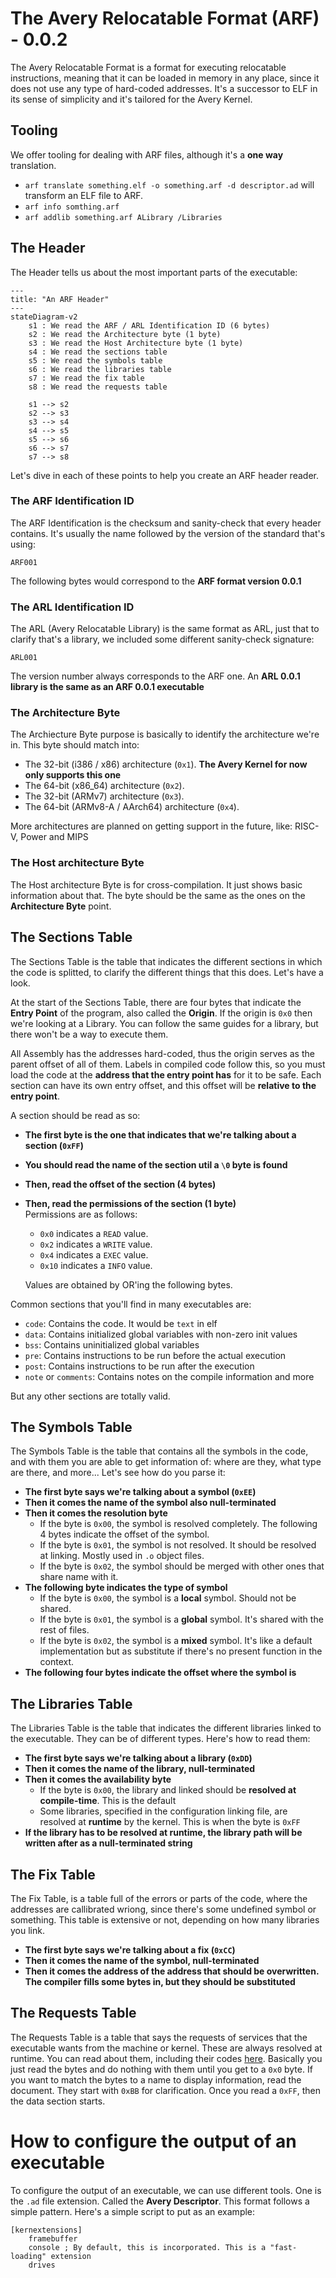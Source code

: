 # The Avery Relocatable Format (ARF) - 0.0.2 
The Avery Relocatable Format is a format for executing relocatable instructions, meaning that it can be loaded in memory in any place, since it does not use any type of hard-coded addresses. It's a successor to ELF in its sense of simplicity and it's tailored for the Avery Kernel.

## Tooling
We offer tooling for dealing with ARF files, although it's a **one way** translation.<br>
* `arf translate something.elf -o something.arf -d descriptor.ad` will transform an ELF file to ARF.
* `arf info somthing.arf`
* `arf addlib something.arf ALibrary /Libraries`

## The Header
The Header tells us about the most important parts of the executable:
```mermaid
---
title: "An ARF Header"
---
stateDiagram-v2
    s1 : We read the ARF / ARL Identification ID (6 bytes)
    s2 : We read the Architecture byte (1 byte)
    s3 : We read the Host Architecture byte (1 byte)
    s4 : We read the sections table
    s5 : We read the symbols table
    s6 : We read the libraries table
    s7 : We read the fix table
    s8 : We read the requests table

    s1 --> s2
    s2 --> s3
    s3 --> s4
    s4 --> s5
    s5 --> s6
    s6 --> s7
    s7 --> s8
```

Let's dive in each of these points to help you create an ARF header reader.

### The ARF Identification ID
The ARF Identification is the checksum and sanity-check that every header contains. It's usually the name followed by the version of the standard that's using:
```
ARF001
```
The following bytes would correspond to the **ARF format version 0.0.1**

### The ARL Identification ID
The ARL (Avery Relocatable Library) is the same format as ARL, just that to clarify that's a library, we included some different sanity-check signature:
```
ARL001
```
The version number always corresponds to the ARF one. An **ARL 0.0.1 library is the same as an ARF 0.0.1 executable**

### The Architecture Byte
The Archiecture Byte purpose is basically to identify the architecture we're in. This byte should match into:
* The 32-bit (i386 / x86) architecture (`0x1`). **The Avery Kernel for now only supports this one**
* The 64-bit (x86_64) architecture (`0x2`).
* The 32-bit (ARMv7) architecture (`0x3`).
* The 64-bit (ARMv8-A / AArch64) architecture (`0x4`).

More architectures are planned on getting support in the future, like: RISC-V, Power and MIPS

### The Host architecture Byte
The Host architecture Byte is for cross-compilation. It just shows basic information about that. The byte should be the same as the ones on the **Architecture Byte** point. 

## The Sections Table
The Sections Table is the table that indicates the different sections in which the code is splitted, to clarify the different things that this does. Let's have a look.

At the start of the Sections Table, there are four bytes that indicate the **Entry Point** of the program, also called the **Origin**. If the origin is `0x0` then we're looking at a Library. You can follow the same guides for a library, but there won't be a way to execute them.

All Assembly has the addresses hard-coded, thus the origin serves as the parent offset of all of them. Labels in compiled code follow this, so you must load the code at the **address that the entry point has** for it to be safe. Each section can have its own entry offset, and this offset will be **relative to the entry point**.

A section should be read as so:
* **The first byte is the one that indicates that we're talking about a section (`0xFF`)**
* **You should read the name of the section util a `\0` byte is found**
* **Then, read the offset of the section (4 bytes)**
* **Then, read the permissions of the section (1 byte)**<br>
    Permissions are as follows:
    * `0x0` indicates a `READ` value.
    * `0x2` indicates a `WRITE` value.
    * `0x4` indicates a `EXEC` value.
    * `0x10` indicates a `INFO` value.
   
   Values are obtained by OR'ing the following bytes.

Common sections that you'll find in many executables are:
* `code`: Contains the code. It would be `text` in elf
* `data`: Contains initialized global variables with non-zero init values
* `bss`: Contains uninitialized global variables
* `pre`: Contains instructions to be run before the actual execution
* `post`: Contains instructions to be run after the execution
* `note` or `comments`: Contains notes on the compile information and more

But any other sections are totally valid.

## The Symbols Table
The Symbols Table is the table that contains all the symbols in the code, and with them you are able to get information of: where are they, what type are there, and more... Let's see how do you parse it:
* **The first byte says we're talking about a symbol (`0xEE`)**
* **Then it comes the name of the symbol also null-terminated**
* **Then it comes the resolution byte**
  * If the byte is `0x00`, the symbol is resolved completely. The following 4 bytes indicate the offset of the symbol.
  * If the byte is `0x01`, the symbol is not resolved. It should be resolved at linking. Mostly used in `.o` object files.
  * If the byte is `0x02`, the symbol should be merged with other ones that share name with it.
* **The following byte indicates the type of symbol**
  * If the byte is `0x00`, the symbol is a **local** symbol. Should not be shared.
  * If the byte is `0x01`, the symbol is a **global** symbol. It's shared with the rest of files.
  * If the byte is `0x02`, the symbol is a **mixed** symbol. It's like a default implementation but as substitute if there's no present function in the context.
* **The following four bytes indicate the offset where the symbol is**
## The Libraries Table
The Libraries Table is the table that indicates the different libraries linked to the executable. They can be of different types. Here's how to read them:
* **The first byte says we're talking about a library (`0xDD`)**
* **Then it comes the name of the library, null-terminated**
* **Then it comes the availability byte**
  * If the byte is `0x00`, the library and linked should be **resolved at compile-time**. This is the default
  * Some libraries, specified in the configuration linking file, are resolved at **runtime** by the kernel. This is when the byte is `0xFF`
* **If the library has to be resolved at runtime, the library path will be written after as a null-terminated string**

## The Fix Table
The Fix Table, is a table full of the errors or parts of the code, where the addresses are callibrated wriong, since there's some undefined symbol or something. This table is extensive or not, depending on how many libraries you link.
* **The first byte says we're talking about a fix (`0xCC`)**
* **Then it comes the name of the symbol, null-terminated**
* **Then it comes the address of the address that should be overwritten. The compiler fills some bytes in, but they should be substituted**

## The Requests Table
The Requests Table is a table that says the requests of services that the executable wants from the machine or kernel. These are always resolved at runtime. You can read about them, including their codes [here](kernext.md).
Basically you just read the bytes and do nothing with them until you get to a `0x0` byte. If you want to match the bytes to a name to display information, read the document. They start with `0xBB` for clarification. Once you read a `0xFF`, then the data section starts.

# How to configure the output of an executable
To configure the output of an executable, we can use different tools. One is the `.ad` file extension. Called the **Avery Descriptor**. This format follows a simple pattern. Here's a simple script to put as an example:

```ad
[kernextensions]
    framebuffer
    console ; By default, this is incorporated. This is a "fast-loading" extension
    drives
```